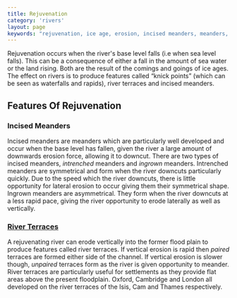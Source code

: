 ```yaml
---
title: Rejuvenation
category: 'rivers'
layout: page
keywords: "rejuvenation, ice age, erosion, incised meanders, meanders, river terraces"
---
```


Rejuvenation occurs when the river's base level falls (i.e when sea level falls). This can be a consequence of either a fall in the amount of sea water or the land rising. Both are the result of the comings and goings of ice ages. The effect on rivers is to produce features called “knick points” (which can be seen as waterfalls and rapids), river terraces and incised meanders. 

Features Of Rejuvenation
------------------------

### Incised Meanders

Incised meanders are meanders which are particularly well developed and occur when the base level has fallen, given the river a large amount of downwards erosion force, allowing it to downcut. There are two types of incised meanders, _intrenched_ meanders and _ingrown_ meanders. Intrenched meanders are symmetrical and form when the river downcuts particularly quickly. Due to the speed which the river downcuts, there is little opportunity for lateral erosion to occur giving them their symmetrical shape. Ingrown meanders are asymmetrical. They form when the river downcuts at a less rapid pace, giving the river opportunity to erode laterally as well as vertically. 

### [River Terraces](http://en.wikipedia.org/wiki/River_terrace)

A rejuvenating river can erode vertically into the former flood plain to produce features called river terraces. If vertical erosion is rapid then _paired_ terraces are formed either side of the channel. If vertical erosion is slower though, _unpaired_ terraces form as the river is given opportunity to meander.  River terraces are particularly useful for settlements as they provide flat areas above the present floodplain. Oxford, Cambridge and London all developed on the river terraces of the Isis, Cam and Thames respectively. 